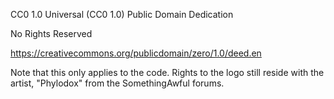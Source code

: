 CC0 1.0 Universal (CC0 1.0)
Public Domain Dedication

No Rights Reserved

https://creativecommons.org/publicdomain/zero/1.0/deed.en

Note that this only applies to the code. Rights to the logo still reside with the artist, "Phylodox" from the SomethingAwful forums.
